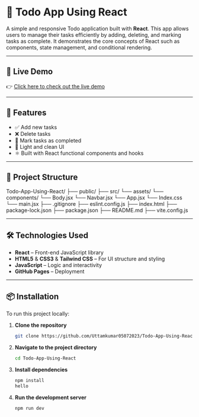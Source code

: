 # 📝 Todo App Using React

A simple and responsive Todo application built with **React**. This app allows users to manage their tasks efficiently by adding, deleting, and marking tasks as complete. It demonstrates the core concepts of React such as components, state management, and conditional rendering.

---

## 🔗 Live Demo

👉 [Click here to check out the live demo](https://uttamkumar05072023.github.io/Todo-App-Using-React/)

---

## 🚀 Features

- ✅ Add new tasks
- ❌ Delete tasks
- 🔁 Mark tasks as completed
- 🌙 Light and clean UI
- ⚛️ Built with React functional components and hooks

---

## 📁 Project Structure

Todo-App-Using-React/ 
├── public/ 
├── src/
    └── assets/
    └── components/
        └── Body.jsx
        └── Navbar.jsx
    └── App.jsx 
    └── Index.css 
    └── main.jsx 
├── .gitignore 
├── eslint.config.js
├── index.html
├── package-lock.json
├── package.json
├── README.md
├── vite.config.js

---

## 🛠️ Technologies Used

- **React** – Front-end JavaScript library
- **HTML5** & **CSS3** & **Tailwind CSS** – For UI structure and styling
- **JavaScript** – Logic and interactivity
- **GitHub Pages** – Deployment

---

## 📦 Installation

To run this project locally:

1. **Clone the repository**
   ```bash
   git clone https://github.com/Uttamkumar05072023/Todo-App-Using-React.git

2. **Navigate to the project directory**
    ```bash
    cd Todo-App-Using-React

3. **Install dependencies**
    ```bash
    npm install
    hello

4. **Run the development server**
    ```bash
    npm run dev
